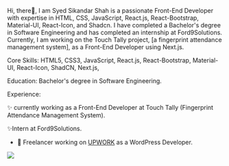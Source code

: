 Hi, there👋, 
I am Syed Sikandar Shah is a passionate Front-End Developer with expertise in HTML, CSS, JavaScript, React.js, React-Bootstrap, Material-UI, React-Icon, and Shadcn. I have completed a Bachelor's degree in Software Engineering and has completed an internship at Ford9Solutions. Currently, I am working on the Touch Tally project, [a fingerprint attendance management system], as a Front-End Developer using Next.js.

Core Skills:
HTML5,
CSS3,
JavaScript,
React.js,
React-Bootstrap,
Material-UI,
React-Icon,
ShadCN,
Next.js,

Education:
Bachelor's degree in Software Engineering.

Experience:

✨ currently working as a Front-End Developer at Touch Tally (Fingerprint Attendance Management System).

✨Intern at Ford9Solutions.

- 💞️ Freelancer working on [UPWORK](https://www.upwork.com/freelancers/~0111db188090be018c?viewMode=1) as a WordPress Developer.


<img src="https://github-readme-stats.vercel.app/api?username=Sayed70480&&show_icons=true&title_color=ffffff&icon_color=bb2acf&text_color=daf7dc&bg_color=151515">

<!---
Sayed70480/Sayed70480 is a ✨ special ✨ repository because its `README.md` (this file) appears on your GitHub profile.
You can click the Preview link to take a look at your changes.
--->
